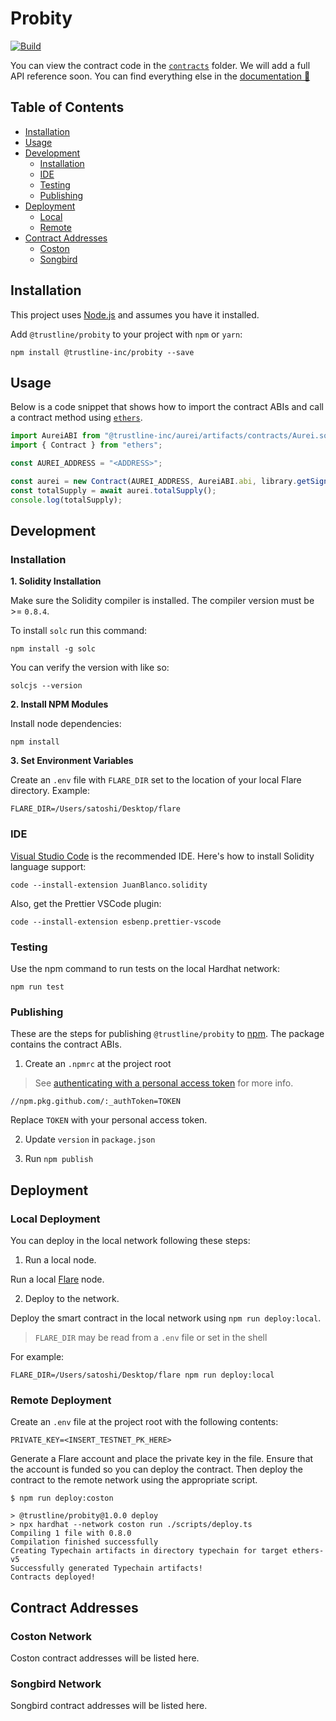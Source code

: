 # Probity

[![Build](https://github.com/trustline-inc/aurei/actions/workflows/build.yml/badge.svg)](https://github.com/trustline-inc/aurei/actions/workflows/build.yml)

You can view the contract code in the [`contracts`](./contracts) folder. We will add a full API reference soon. You can find everything else in the [documentation&nbsp;📖 ](https://docs.trustline.co/trustline/-MX0imPEPxcvrbI-teLl/)

## Table of Contents

<!--ts-->
   * [Installation](#installation)
   * [Usage](#usage)
   * [Development](#development)
      * [Installation](#installation-1)
      * [IDE](#ide)
      * [Testing](#testing)
      * [Publishing](#publishing)
   * [Deployment](#deployment)
      * [Local](#local-deployment)
      * [Remote](#remote-deployment)
   * [Contract Addresses](#contract-addresses)
     * [Coston](#coston-network)
     * [Songbird](#songbird-network)
<!--te-->

## Installation

This project uses [Node.js](https://nodejs.org/en/) and assumes you have it installed.

Add `@trustline/probity` to your project with `npm` or `yarn`:

```
npm install @trustline-inc/probity --save
```

## Usage

Below is a code snippet that shows how to import the contract ABIs and call a contract method using [`ethers`](https://docs.ethers.io/v5/).

```javascript
import AureiABI from "@trustline-inc/aurei/artifacts/contracts/Aurei.sol/Aurei.json";
import { Contract } from "ethers";

const AUREI_ADDRESS = "<ADDRESS>";

const aurei = new Contract(AUREI_ADDRESS, AureiABI.abi, library.getSigner());
const totalSupply = await aurei.totalSupply();
console.log(totalSupply);
```

## Development

### Installation

**1. Solidity Installation**

Make sure the Solidity compiler is installed. The compiler version must be >= `0.8.4`.

To install `solc` run this command:

```
npm install -g solc
```

You can verify the version with like so:

```
solcjs --version
```

**2. Install NPM Modules**

Install node dependencies:

```
npm install
```

**3. Set Environment Variables**

Create an `.env` file with `FLARE_DIR` set to the location of your local Flare directory. Example:

```
FLARE_DIR=/Users/satoshi/Desktop/flare
```

### IDE

[Visual Studio Code](https://code.visualstudio.com/) is the recommended IDE. Here's how to install Solidity language support:

```
code --install-extension JuanBlanco.solidity
```

Also, get the Prettier VSCode plugin:

```
code --install-extension esbenp.prettier-vscode
```

### Testing

Use the npm command to run tests on the local Hardhat network:

```
npm run test
```

### Publishing

These are the steps for publishing `@trustline/probity` to [npm](https://www.npmjs.com/). The package contains the contract ABIs.

1. Create an `.npmrc` at the project root

> See [authenticating with a personal access token](https://docs.github.com/en/packages/guides/configuring-npm-for-use-with-github-packages#authenticating-with-a-personal-access-token) for more info.

```
//npm.pkg.github.com/:_authToken=TOKEN
```

Replace `TOKEN` with your personal access token.

2. Update `version` in `package.json`

3. Run `npm publish`

## Deployment

### Local Deployment

You can deploy in the local network following these steps:

1. Run a local node.

Run a local [Flare](https://gitlab.com/flarenetwork/flare) node.

2. Deploy to the network.

Deploy the smart contract in the local network using `npm run deploy:local`.

> `FLARE_DIR` may be read from a `.env` file or set in the shell

For example:

```
FLARE_DIR=/Users/satoshi/Desktop/flare npm run deploy:local
```

### Remote Deployment

Create an `.env` file at the project root with the following contents:

```
PRIVATE_KEY=<INSERT_TESTNET_PK_HERE>
```

Generate a Flare account and place the private key in the file. Ensure that the account is funded so you can deploy the contract. Then deploy the contract to the remote network using the appropriate script.

```
$ npm run deploy:coston

> @trustline/probity@1.0.0 deploy
> npx hardhat --network coston run ./scripts/deploy.ts
Compiling 1 file with 0.8.0
Compilation finished successfully
Creating Typechain artifacts in directory typechain for target ethers-v5
Successfully generated Typechain artifacts!
Contracts deployed!
```

## Contract Addresses

### Coston Network

Coston contract addresses will be listed here.

### Songbird Network

Songbird contract addresses will be listed here.
